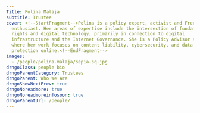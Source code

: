 ```yaml
---
Title: Polina Malaja
subtitle: Trustee
cover: <!--StartFragment-->Polina is a policy expert, activist and Free Software
  enthusiast. Her areas of expertise include the intersection of fundamental
  rights and digital technology, primarily in connection to digital
  infrastructure and the Internet Governance. She is a Policy Advisor at CENTR
  where her work focuses on content liability, cybersecurity, and data
  protection online.<!--EndFragment-->
images:
  - /people/polina.malaja/sepia-sq.jpg
drngoClass: people bio
drngoParentCategory: Trustees
drngoParent: Who We Are
drngoShowNextPrev: true
drngoNoreadmore: true
drngoNoreadmoreinfosoon: true
drngoParentUrl: /people/
---
```


